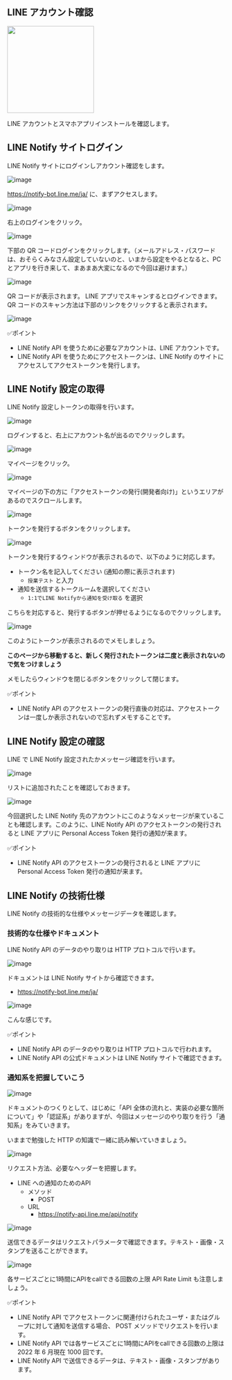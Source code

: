 ## LINE アカウント確認

<img src="https://guide.line.me/ja/install_5.png" width="200" />

LINE アカウントとスマホアプリインストールを確認します。

## LINE Notify サイトログイン

LINE Notify サイトにログインしアカウント確認をします。

![image](https://i.gyazo.com/c45ee309aa6793bc12f67c24f3a905ce.png)

https://notify-bot.line.me/ja/ に、まずアクセスします。

![image](https://i.gyazo.com/043d433bfa913e2edaee4bb917e92bb2.png)

右上のログインをクリック。

![image](https://i.gyazo.com/d2a7444465cb56a81eedb3e957403806.png)

下部の QR コードログインをクリックします。（メールアドレス・パスワードは、おそらくみなさん設定していないのと、いまから設定をやるとなると、PCとアプリを行き来して、まあまあ大変になるので今回は避けます。）

![image](https://i.gyazo.com/a6834bc86db3d0f024a0cb5886664883.png)

QR コードが表示されます。 LINE アプリでスキャンするとログインできます。QR コードのスキャン方法は下部のリンクをクリックすると表示されます。

![image](https://i.gyazo.com/e3856b10d3a1b933f284f7f81f3fac64.png)

✅ポイント
- LINE Notify API を使うために必要なアカウントは、LINE アカウントです。
- LINE Notify API を使うためにアクセストークンは、LINE Notify のサイトにアクセスしてアクセストークンを発行します。

## LINE Notify 設定の取得

LINE Notify 設定しトークンの取得を行います。

![image](https://i.gyazo.com/bf26cdcf093a783aee4ff510ec9ddb68.png)

ログインすると、右上にアカウント名が出るのでクリックします。

![image](https://i.gyazo.com/7cdb07c7e588bac278a5fb0b2dbc9d83.png)

マイページをクリック。

![image](https://i.gyazo.com/0c48f49af1be4e5e7c789366c0b838cf.png)

マイページの下の方に「アクセストークンの発行(開発者向け)」というエリアがあるのでスクロールします。

![image](https://i.gyazo.com/bbba9909e0437e487718479953b198ff.png)

トークンを発行するボタンをクリックします。

![image](https://i.gyazo.com/05b98371bcae556f578cdb96505ecb7c.jpg)

トークンを発行するウィンドウが表示されるので、以下のように対応します。

- トークン名を記入してください (通知の際に表示されます)
  - `授業テスト` と入力
- 通知を送信するトークルームを選択してください
  - `1:1でLINE Notifyから通知を受け取る` を選択

こちらを対応すると、発行するボタンが押せるようになるのでクリックします。

![image](https://i.gyazo.com/abee7f38d2db6897c61cdb42fc29a83c.png)

このようにトークンが表示されるのでメモしましょう。

**このページから移動すると、新しく発行されたトークンは二度と表示されないので気をつけましょう**

メモしたらウィンドウを閉じるボタンをクリックして閉じます。

✅ポイント
- LINE Notify API のアクセストークンの発行直後の対応は、アクセストークンは一度しか表示されないので忘れずメモすることです。

## LINE Notify 設定の確認

LINE で LINE Notify 設定されたかメッセージ確認を行います。

![image](https://i.gyazo.com/2fcf2f7f0d039737510759301a619485.png)

リストに追加されたことを確認しておきます。

![image](https://i.gyazo.com/07a33eec5562fc6fd67e52aeaa5c2bc9.png)

今回選択した LINE Notify 先のアカウントにこのようなメッセージが来ていることも確認します。このように、LINE Notify API のアクセストークンの発行されると LINE アプリに Personal Access Token 発行の通知が来ます。

✅ポイント
- LINE Notify API のアクセストークンの発行されると LINE アプリに Personal Access Token 発行の通知が来ます。

## LINE Notify の技術仕様

LINE Notify の技術的な仕様やメッセージデータを確認します。

### 技術的な仕様やドキュメント

LINE Notify API のデータのやり取りは HTTP プロトコルで行います。 

![image](https://i.gyazo.com/279081acd57f3204852561b29cab2aef.png)

ドキュメントは LINE Notify サイトから確認できます。

- https://notify-bot.line.me/ja/

![image](https://i.gyazo.com/6865fb59897f753ac0e2f0eec54e6739.png)

こんな感じです。

✅ポイント
- LINE Notify API のデータのやり取りは HTTP プロトコルで行われます。
- LINE Notify API の公式ドキュメントは LINE Notify サイトで確認できます。

### 通知系を把握していこう

![image](https://i.gyazo.com/8d51aa1bceb0f9b8531a879bc8d11ef8.png)

ドキュメントのつくりとして、はじめに「API 全体の流れと、実装の必要な箇所について」や「認証系」がありますが、今回はメッセージのやり取りを行う「通知系」をみていきます。

いままで勉強した HTTP の知識で一緒に読み解いていきましょう。

![image](https://i.gyazo.com/2717cf9a01715977b1a52f20243d0280.png)

リクエスト方法、必要なヘッダーを把握します。

- LINE への通知のためのAPI
  - メソッド
    - POST
  - URL
    - https://notify-api.line.me/api/notify

![image](https://i.gyazo.com/26199a652d191b61f11b0a747fe3285d.png)

送信できるデータはリクエストパラメータで確認できます。テキスト・画像・スタンプを送ることができます。

![image](https://i.gyazo.com/433127ff3540c8c9aab3ed4e37e934be.png)

各サービスごとに1時間にAPIをcallできる回数の上限 API Rate Limit も注意しましょう。

✅ポイント
- LINE Notify API でアクセストークンに関連付けられたユーザ・またはグループに対して通知を送信する場合、 POST メソッドでリクエストを行います。
- LINE Notify API では各サービスごとに1時間にAPIをcallできる回数の上限は 2022 年 6 月現在 1000 回です。
- LINE Notify API で送信できるデータは、テキスト・画像・スタンプがあります。